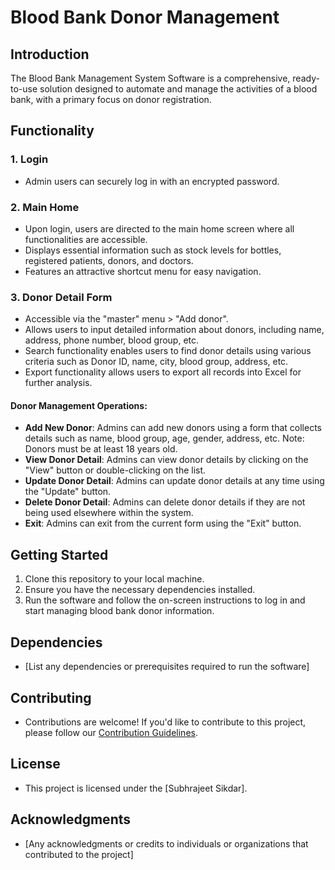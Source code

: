 # Blood Bank Donor Management

## Introduction

The Blood Bank Management System Software is a comprehensive, ready-to-use solution designed to automate and manage the activities of a blood bank, with a primary focus on donor registration.

## Functionality

### 1. Login
- Admin users can securely log in with an encrypted password.

### 2. Main Home
- Upon login, users are directed to the main home screen where all functionalities are accessible.
- Displays essential information such as stock levels for bottles, registered patients, donors, and doctors.
- Features an attractive shortcut menu for easy navigation.

### 3. Donor Detail Form
- Accessible via the "master" menu > "Add donor".
- Allows users to input detailed information about donors, including name, address, phone number, blood group, etc.
- Search functionality enables users to find donor details using various criteria such as Donor ID, name, city, blood group, address, etc.
- Export functionality allows users to export all records into Excel for further analysis.

#### Donor Management Operations:
- **Add New Donor**: Admins can add new donors using a form that collects details such as name, blood group, age, gender, address, etc. Note: Donors must be at least 18 years old.
- **View Donor Detail**: Admins can view donor details by clicking on the "View" button or double-clicking on the list.
- **Update Donor Detail**: Admins can update donor details at any time using the "Update" button.
- **Delete Donor Detail**: Admins can delete donor details if they are not being used elsewhere within the system.
- **Exit**: Admins can exit from the current form using the "Exit" button.

## Getting Started
1. Clone this repository to your local machine.
2. Ensure you have the necessary dependencies installed.
3. Run the software and follow the on-screen instructions to log in and start managing blood bank donor information.

## Dependencies
- [List any dependencies or prerequisites required to run the software]

## Contributing
- Contributions are welcome! If you'd like to contribute to this project, please follow our [Contribution Guidelines](CONTRIBUTING.md).

## License
- This project is licensed under the [Subhrajeet Sikdar].

## Acknowledgments
- [Any acknowledgments or credits to individuals or organizations that contributed to the project]

